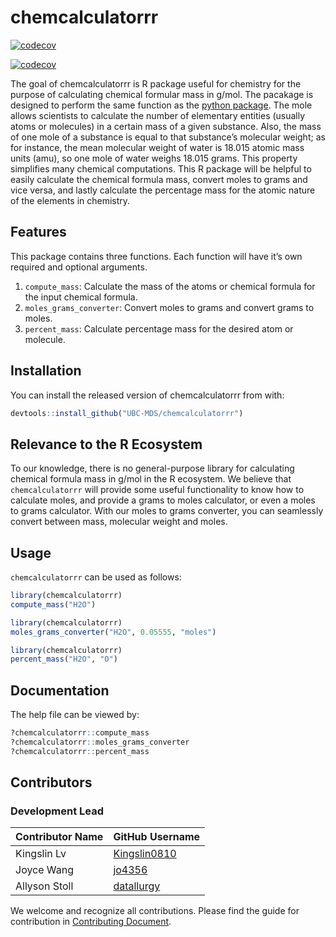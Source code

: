 
<!-- README.md is generated from README.Rmd. Please edit that file -->

# chemcalculatorrr

<!-- badges: start -->

[![codecov](https://codecov.io/gh/flor14/chemcalculatorrr/branch/main/graph/badge.svg?token=LCYTGH2IYU)](https://codecov.io/gh/flor14/chemcalculatorrr)

[![codecov](https://codecov.io/gh/UBC-MDS/chemcalculatorrr/branch/master/graph/badge.svg?token=nVHX32wNQP)](https://codecov.io/gh/UBC-MDS/chemcalculatorrr)
<!-- badges: end -->

The goal of chemcalculatorrr is R package useful for chemistry for the
purpose of calculating chemical formular mass in g/mol. The pacakage is
designed to perform the same function as the [python
package](https://github.com/UBC-MDS/chemcalculator). The mole allows
scientists to calculate the number of elementary entities (usually atoms
or molecules) in a certain mass of a given substance. Also, the mass of one mole of a substance is
equal to that substance’s molecular weight; as for instance, the mean
molecular weight of water is 18.015 atomic mass units (amu), so one mole
of water weighs 18.015 grams. This property simplifies many chemical
computations. This R package will be helpful to easily calculate the
chemical formula mass, convert moles to grams and vice versa, and lastly
calculate the percentage mass for the atomic nature of the elements in
chemistry.

## Features

This package contains three functions. Each function will have it’s own
required and optional arguments.

1.  `compute_mass`: Calculate the mass of the atoms or chemical formula
    for the input chemical formula.
2.  `moles_grams_converter`: Convert moles to grams and convert grams to
    moles.
3.  `percent_mass`: Calculate percentage mass for the desired atom or
    molecule.

## Installation

You can install the released version of chemcalculatorrr from with:

``` r
devtools::install_github("UBC-MDS/chemcalculatorrr")
```

## Relevance to the R Ecosystem

To our knowledge, there is no general-purpose library for calculating
chemical formula mass in g/mol in the R ecosystem. We believe that
`chemcalculatorrr` will provide some useful functionality to know how to
calculate moles, and provide a grams to moles calculator, or even a
moles to grams calculator. With our moles to grams converter, you can
seamlessly convert between mass, molecular weight and moles.

## Usage

`chemcalculatorrr` can be used as follows:

``` r
library(chemcalculatorrr)
compute_mass("H2O")
```

``` r
library(chemcalculatorrr)
moles_grams_converter("H2O", 0.05555, "moles")
```

``` r
library(chemcalculatorrr)
percent_mass("H2O", "O")
```

## Documentation

The help file can be viewed by:

``` r
?chemcalculatorrr::compute_mass
?chemcalculatorrr::moles_grams_converter
?chemcalculatorrr::percent_mass
```

## Contributors

### Development Lead

| Contributor Name | GitHub Username                                 |
|------------------|-------------------------------------------------|
| Kingslin Lv      | [Kingslin0810](https://github.com/Kingslin0810) |
| Joyce Wang       | [jo4356](https://github.com/jo4356)             |
| Allyson Stoll    | [datallurgy](https://github.com/datallurgy)     |

We welcome and recognize all contributions. Please find the guide for
contribution in [Contributing
Document](https://github.com/UBC-MDS/chemcalculatorrr/blob/main/.github/CONTRIBUTING.md).
